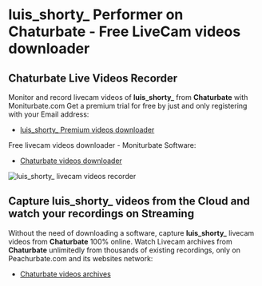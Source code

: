 # luis_shorty_ Performer on Chaturbate - Free LiveCam videos downloader

## Chaturbate Live Videos Recorder

Monitor and record livecam videos of **luis_shorty_** from **Chaturbate** with Moniturbate.com
Get a premium trial for free by just and only registering with your Email address:
* [luis_shorty_ Premium videos downloader](https://moniturbate.com/request-demo-licence-key.html)

Free livecam videos downloader - Moniturbate Software:
* [Chaturbate videos downloader](https://moniturbate.com/moniturbate-download-software.html)

![luis_shorty_ livecam videos recorder](https://peachurnet.com/templates/moniturbate-software.png)


## Capture luis_shorty_ videos from the Cloud and watch your recordings on Streaming

Without the need of downloading a software, capture **luis_shorty_** livecam videos from **Chaturbate** 100% online.
Watch Livecam archives from **Chaturbate** unlimitedly from thousands of existing recordings, only on Peachurbate.com and its websites network:
* [Chaturbate videos archives](https://peachurnet.com/)